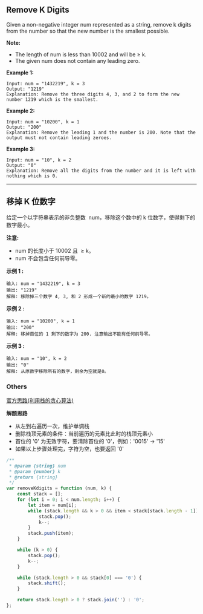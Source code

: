 ## Remove K Digits

Given a non-negative integer num represented as a string, remove k digits from the number so that the new number is the smallest possible.

**Note:**

-   The length of num is less than 10002 and will be ≥ k.
-   The given num does not contain any leading zero.

**Example 1:**

    Input: num = "1432219", k = 3
    Output: "1219"
    Explanation: Remove the three digits 4, 3, and 2 to form the new number 1219 which is the smallest.

**Example 2:**

    Input: num = "10200", k = 1
    Output: "200"
    Explanation: Remove the leading 1 and the number is 200. Note that the output must not contain leading zeroes.

**Example 3:**

    Input: num = "10", k = 2
    Output: "0"
    Explanation: Remove all the digits from the number and it is left with nothing which is 0.

---

## 移掉 K 位数字

给定一个以字符串表示的非负整数  num，移除这个数中的 k 位数字，使得剩下的数字最小。

**注意:**

-   num 的长度小于 10002 且  ≥ k。
-   num 不会包含任何前导零。

**示例 1 :**

    输入: num = "1432219", k = 3
    输出: "1219"
    解释: 移除掉三个数字 4, 3, 和 2 形成一个新的最小的数字 1219。

**示例 2 :**

    输入: num = "10200", k = 1
    输出: "200"
    解释: 移掉首位的 1 剩下的数字为 200. 注意输出不能有任何前导零。

**示例 3 :**

    输入: num = "10", k = 2
    输出: "0"
    解释: 从原数字移除所有的数字，剩余为空就是0。

### Others

[官方思路(利用栈的贪心算法)](https://leetcode-cn.com/problems/remove-k-digits/solution/yi-diao-kwei-shu-zi-by-leetcode/)

**解题思路**

-   从左到右遍历一次，维护单调栈
-   删除栈顶元素的条件：当前遍历的元素比此时的栈顶元素小
-   首位的 '0' 为无效字符，要清除首位的 '0'，例如：'0015' -> '15'
-   如果以上步骤处理完，字符为空，也要返回 '0'

```javascript
/**
 * @param {string} num
 * @param {number} k
 * @return {string}
 */
var removeKdigits = function (num, k) {
    const stack = [];
    for (let i = 0; i < num.length; i++) {
        let item = num[i];
        while (stack.length && k > 0 && item < stack[stack.length - 1]) {
            stack.pop();
            k--;
        }
        stack.push(item);
    }

    while (k > 0) {
        stack.pop();
        k--;
    }

    while (stack.length > 0 && stack[0] === '0') {
        stack.shift();
    }

    return stack.length > 0 ? stack.join('') : '0';
};
```
